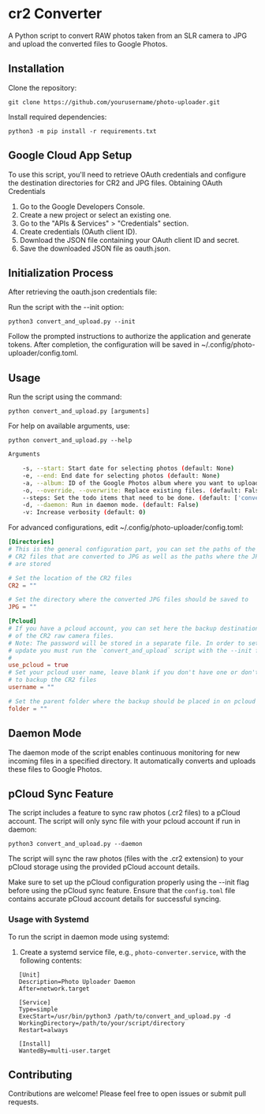 # cr2 Converter
A Python script to convert RAW photos taken from an SLR camera to JPG and upload the converted files to Google Photos.

## Installation

Clone the repository:

```console
git clone https://github.com/yourusername/photo-uploader.git
```

Install required dependencies:

```console
python3 -m pip install -r requirements.txt
```

## Google Cloud App Setup

To use this script, you'll need to retrieve OAuth credentials and configure the destination directories for CR2 and JPG files.
Obtaining OAuth Credentials

1.    Go to the Google Developers Console.
2.    Create a new project or select an existing one.
3.    Go to the "APIs & Services" > "Credentials" section.
4.    Create credentials (OAuth client ID).
5.    Download the JSON file containing your OAuth client ID and secret.
6.    Save the downloaded JSON file as oauth.json.


## Initialization Process

After retrieving the oauth.json credentials file:

Run the script with the --init option:

```console
python3 convert_and_upload.py --init
```

Follow the prompted instructions to authorize the application and generate tokens.
After completion, the configuration will
be saved in ~/.config/photo-uploader/config.toml.

## Usage

Run the script using the command:

```console
python convert_and_upload.py [arguments]
```

For help on available arguments, use:

```console
python convert_and_upload.py --help
```

```bash
Arguments

    -s, --start: Start date for selecting photos (default: None)
    -e, --end: End date for selecting photos (default: None)
    -a, --album: ID of the Google Photos album where you want to upload the photo. (default: Canon)
    -o, --override, --overwrite: Replace existing files. (default: False)
    --steps: Set the todo items that need to be done. (default: ['convert', 'upload'])
    -d, --daemon: Run in daemon mode. (default: False)
    -v: Increase verbosity (default: 0)
```
For advanced configurations, edit ~/.config/photo-uploader/config.toml:

```toml
[Directories]
# This is the general configuration part, you can set the paths of the
# CR2 files that are converted to JPG as well as the paths where the JPG
# are stored

# Set the location of the CR2 files
CR2 = ""

# Set the directory where the converted JPG files should be saved to
JPG = ""

[Pcloud]
# If you have a pcloud account, you can set here the backup destination
# of the CR2 raw camera files.
# Note: The password will be stored in a separate file. In order to set or
# update you must run the `convert_and_upload` script with the --init flag.
#
use_pcloud = true
# Set your pcloud user name, leave blank if you don't have one or don't whish
# to backup the CR2 files
username = ""

# Set the parent folder where the backup should be placed in on pcloud
folder = ""
```
## Daemon Mode

The daemon mode of the script enables continuous monitoring for new incoming
files in a specified directory. It automatically converts and uploads these
files to Google Photos.

## pCloud Sync Feature

The script includes a feature to sync raw photos (.cr2 files) to a pCloud account.
The script will only sync file with your pcloud account if run in daemon:

```console
python3 convert_and_upload.py --daemon
```
The script will sync the raw photos (files with the .cr2 extension) to your
pCloud storage using the provided pCloud account details.

Make sure to set up the pCloud configuration properly using the --init flag
before using the pCloud sync feature.
Ensure that the `config.toml` file contains accurate pCloud account details
for successful syncing.


### Usage with Systemd

To run the script in daemon mode using systemd:

1. Create a systemd service file, e.g., `photo-converter.service`,
with the following contents:

```plaintext
   [Unit]
   Description=Photo Uploader Daemon
   After=network.target

   [Service]
   Type=simple
   ExecStart=/usr/bin/python3 /path/to/convert_and_upload.py -d
   WorkingDirectory=/path/to/your/script/directory
   Restart=always

   [Install]
   WantedBy=multi-user.target
```

## Contributing

Contributions are welcome! Please feel free to open issues or submit pull requests.
